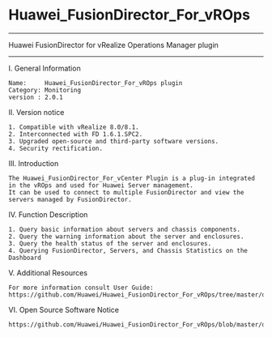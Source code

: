 # Huawei_FusionDirector_For_vROps

**********************************************************************************
Huawei FusionDirector for vRealize Operations Manager plugin
**********************************************************************************

I. General Information 

    Name:     Huawei_FusionDirector_For_vROps plugin
    Category: Monitoring 
    version : 2.0.1
    
II. Version notice

    1. Compatible with vRealize 8.0/8.1.
    2. Interconnected with FD 1.6.1.SPC2.
    3. Upgraded open-source and third-party software versions.
    4. Security rectification.

III. Introduction

    The Huawei_FusionDirector_For_vCenter Plugin is a plug-in integrated in the vROps and used for Huawei Server management. 
    It can be used to connect to multiple FusionDirector and view the servers managed by FusionDirector.

IV. Function Description
    
    1. Query basic information about servers and chassis components.
    2. Query the warning information about the server and enclosures.
    3. Query the health status of the server and enclosures.
    4. Querying FusionDirector, Servers, and Chassis Statistics on the Dashboard

V. Additional Resources

    For more information consult User Guide: https://github.com/Huawei/Huawei_FusionDirector_For_vROps/tree/master/docs

VI. Open Source Software Notice

    https://github.com/Huawei/Huawei_FusionDirector_For_vROps/blob/master/docs/Open%20Source%20Software%20Notice.doc
